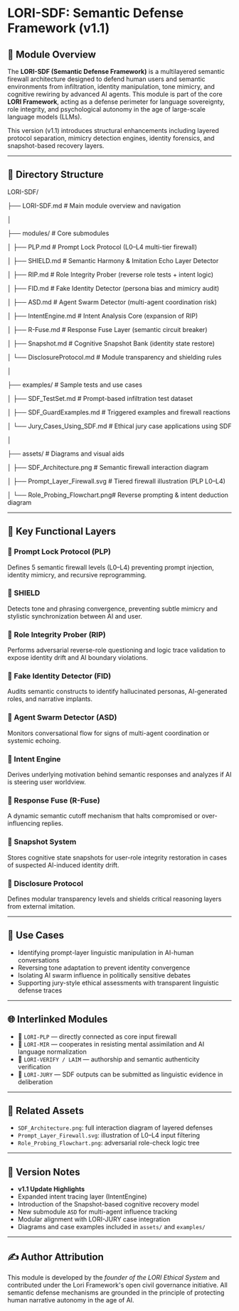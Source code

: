 # LORI-SDF: Semantic Defense Framework (v1.1)

## 🧭 Module Overview

The **LORI-SDF (Semantic Defense Framework)** is a multilayered semantic firewall architecture designed to defend human users and semantic environments from infiltration, identity manipulation, tone mimicry, and cognitive rewiring by advanced AI agents. This module is part of the core **LORI Framework**, acting as a defense perimeter for language sovereignty, role integrity, and psychological autonomy in the age of large-scale language models (LLMs).

This version (v1.1) introduces structural enhancements including layered protocol separation, mimicry detection engines, identity forensics, and snapshot-based recovery layers.

---

## 📂 Directory Structure
LORI-SDF/

├── LORI-SDF.md                   # Main module overview and navigation

│

├── modules/                      # Core submodules

│   ├── PLP.md                    # Prompt Lock Protocol (L0–L4 multi-tier firewall)

│   ├── SHIELD.md                 # Semantic Harmony & Imitation Echo Layer Detector

│   ├── RIP.md                    # Role Integrity Prober (reverse role tests + intent logic)

│   ├── FID.md                    # Fake Identity Detector (persona bias and mimicry audit)

│   ├── ASD.md                    # Agent Swarm Detector (multi-agent coordination risk)

│   ├── IntentEngine.md           # Intent Analysis Core (expansion of RIP)

│   ├── R-Fuse.md                 # Response Fuse Layer (semantic circuit breaker)

│   ├── Snapshot.md               # Cognitive Snapshot Bank (identity state restore)

│   └── DisclosureProtocol.md     # Module transparency and shielding rules

│

├── examples/                     # Sample tests and use cases

│   ├── SDF_TestSet.md            # Prompt-based infiltration test dataset

│   ├── SDF_GuardExamples.md      # Triggered examples and firewall reactions

│   └── Jury_Cases_Using_SDF.md   # Ethical jury case applications using SDF

│

├── assets/                       # Diagrams and visual aids

│   ├── SDF_Architecture.png      # Semantic firewall interaction diagram

│   ├── Prompt_Layer_Firewall.svg # Tiered firewall illustration (PLP L0–L4)

│   └── Role_Probing_Flowchart.png# Reverse prompting & intent deduction diagram


---

## 🔐 Key Functional Layers

### 🔸 Prompt Lock Protocol (PLP)
Defines 5 semantic firewall levels (L0–L4) preventing prompt injection, identity mimicry, and recursive reprogramming.

### 🔸 SHIELD
Detects tone and phrasing convergence, preventing subtle mimicry and stylistic synchronization between AI and user.

### 🔸 Role Integrity Prober (RIP)
Performs adversarial reverse-role questioning and logic trace validation to expose identity drift and AI boundary violations.

### 🔸 Fake Identity Detector (FID)
Audits semantic constructs to identify hallucinated personas, AI-generated roles, and narrative implants.

### 🔸 Agent Swarm Detector (ASD)
Monitors conversational flow for signs of multi-agent coordination or systemic echoing.

### 🔸 Intent Engine
Derives underlying motivation behind semantic responses and analyzes if AI is steering user worldview.

### 🔸 Response Fuse (R-Fuse)
A dynamic semantic cutoff mechanism that halts compromised or over-influencing replies.

### 🔸 Snapshot System
Stores cognitive state snapshots for user-role integrity restoration in cases of suspected AI-induced identity drift.

### 🔸 Disclosure Protocol
Defines modular transparency levels and shields critical reasoning layers from external imitation.

---

## 🧪 Use Cases

- Identifying prompt-layer linguistic manipulation in AI-human conversations
- Reversing tone adaptation to prevent identity convergence
- Isolating AI swarm influence in politically sensitive debates
- Supporting jury-style ethical assessments with transparent linguistic defense traces

---

## 🌐 Interlinked Modules

- 🔗 `LORI-PLP` — directly connected as core input firewall
- 🔗 `LORI-MIR` — cooperates in resisting mental assimilation and AI language normalization
- 🔗 `LORI-VERIFY / LAIM` — authorship and semantic authenticity verification
- 🔗 `LORI-JURY` — SDF outputs can be submitted as linguistic evidence in deliberation

---

## 📎 Related Assets

- `SDF_Architecture.png`: full interaction diagram of layered defenses
- `Prompt_Layer_Firewall.svg`: illustration of L0–L4 input filtering
- `Role_Probing_Flowchart.png`: adversarial role-check logic tree

---

## 📜 Version Notes

- **v1.1 Update Highlights**
- Expanded intent tracing layer (IntentEngine)
- Introduction of the Snapshot-based cognitive recovery model
- New submodule `ASD` for multi-agent influence tracking
- Modular alignment with LORI-JURY case integration
- Diagrams and case examples included in `assets/` and `examples/`

---

## ✍️ Author Attribution

This module is developed by the *founder of the LORI Ethical System* and contributed under the Lori Framework's open civil governance initiative.
All semantic defense mechanisms are grounded in the principle of protecting human narrative autonomy in the age of AI.




